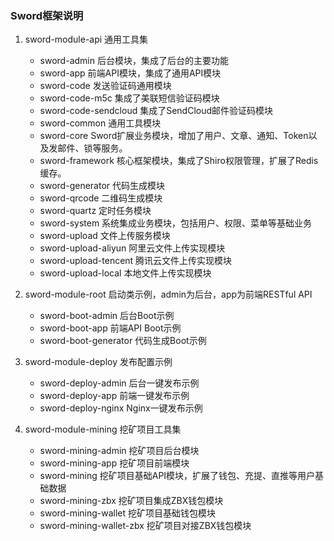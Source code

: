 ### Sword框架说明

1. sword-module-api 通用工具集

	* sword-admin 后台模块，集成了后台的主要功能
	* sword-app 前端API模块，集成了通用API模块
	* sword-code 发送验证码通用模块
	* sword-code-m5c 集成了美联短信验证码模块
	* sword-code-sendcloud 集成了SendCloud邮件验证码模块
	* sword-common 通用工具模块
	* sword-core Sword扩展业务模块，增加了用户、文章、通知、Token以及发邮件、锁等服务。
	* sword-framework 核心框架模块，集成了Shiro权限管理，扩展了Redis缓存。
	* sword-generator 代码生成模块
	* sword-qrcode 二维码生成模块
	* sword-quartz 定时任务模块
	* sword-system 系统集成业务模块，包括用户、权限、菜单等基础业务
	* sword-upload 文件上传服务模块
	* sword-upload-aliyun 阿里云文件上传实现模块
	* sword-upload-tencent 腾讯云文件上传实现模块
	* sword-upload-local 本地文件上传实现模块
	
2. sword-module-root 启动类示例，admin为后台，app为前端RESTful API

	* sword-boot-admin 后台Boot示例
	* sword-boot-app 前端API Boot示例
	* sword-boot-generator 代码生成Boot示例
	
3. sword-module-deploy 发布配置示例
	
	* sword-deploy-admin 后台一键发布示例
	* sword-deploy-app 前端一键发布示例
	* sword-deploy-nginx Nginx一键发布示例
	
4. sword-module-mining 挖矿项目工具集

	* sword-mining-admin 挖矿项目后台模块
	* sword-mining-app 挖矿项目前端模块
	* sword-mining 挖矿项目基础API模块，扩展了钱包、充提、直推等用户基础数据
	* sword-mining-zbx 挖矿项目集成ZBX钱包模块 
	* sword-mining-wallet 挖矿项目基础钱包模块
	* sword-mining-wallet-zbx 挖矿项目对接ZBX钱包模块